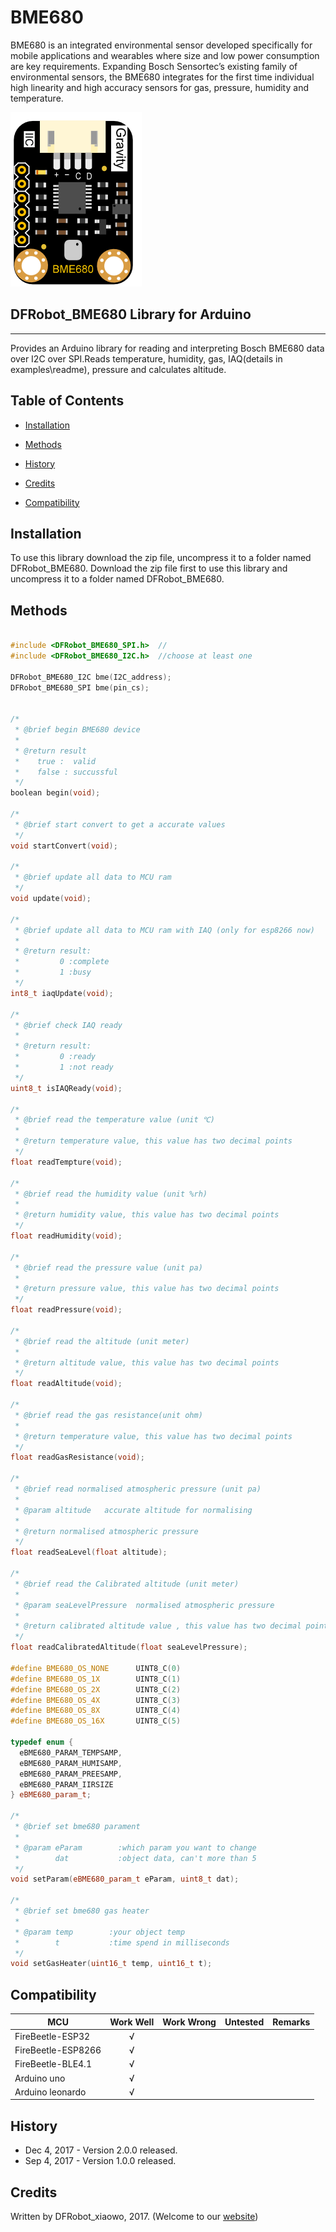 # BME680
BME680 is an integrated environmental sensor developed specifically for mobile applications and wearables 
where size and low power consumption are key requirements. Expanding Bosch Sensortec’s existing family of environmental sensors, 
the BME680 integrates for the first time individual high linearity and high accuracy sensors for gas, pressure, humidity and temperature.

![SVG1](https://raw.githubusercontent.com/DFRobot/binaryfiles/master/SEN0248/SEN0248svg1.png)

## DFRobot_BME680 Library for Arduino
---------------------------------------------------------
Provides an Arduino library for reading and interpreting Bosch BME680 data over I2C over SPI.Reads temperature, humidity, gas, IAQ(details in examples\readme), pressure and calculates altitude.

## Table of Contents

* [Installation](#installation)
* [Methods](#methods)

* [History](#history)
* [Credits](#credits)
* [Compatibility](#compatibility)
<snippet>
<content>

## Installation

To use this library download the zip file, uncompress it to a folder named DFRobot_BME680. 
Download the zip file first to use this library and uncompress it to a folder named DFRobot_BME680. 

## Methods

```C++

#include <DFRobot_BME680_SPI.h>  //
#include <DFRobot_BME680_I2C.h>  //choose at least one

DFRobot_BME680_I2C bme(I2C_address);
DFRobot_BME680_SPI bme(pin_cs);


/*
 * @brief begin BME680 device
 *
 * @return result
 *    true :  valid
 *    false : succussful
 */
boolean begin(void);

/*
 * @brief start convert to get a accurate values
 */
void startConvert(void);

/*
 * @brief update all data to MCU ram
 */
void update(void);

/*
 * @brief update all data to MCU ram with IAQ (only for esp8266 now)
 *
 * @return result:
 *         0 :complete
 *         1 :busy
 */
int8_t iaqUpdate(void);

/*
 * @brief check IAQ ready
 *
 * @return result:
 *         0 :ready
 *         1 :not ready
 */
uint8_t isIAQReady(void);

/*
 * @brief read the temperature value (unit ℃)
 *
 * @return temperature value, this value has two decimal points
 */
float readTempture(void);

/*
 * @brief read the humidity value (unit %rh)
 *
 * @return humidity value, this value has two decimal points
 */
float readHumidity(void);

/*
 * @brief read the pressure value (unit pa)
 *
 * @return pressure value, this value has two decimal points
 */
float readPressure(void);

/*
 * @brief read the altitude (unit meter)
 *
 * @return altitude value, this value has two decimal points
 */
float readAltitude(void);

/*
 * @brief read the gas resistance(unit ohm)
 *
 * @return temperature value, this value has two decimal points
 */
float readGasResistance(void);

/*
 * @brief read normalised atmospheric pressure (unit pa)
 *
 * @param altitude   accurate altitude for normalising
 * 
 * @return normalised atmospheric pressure
 */
float readSeaLevel(float altitude);

/*
 * @brief read the Calibrated altitude (unit meter)
 *
 * @param seaLevelPressure  normalised atmospheric pressure
 *
 * @return calibrated altitude value , this value has two decimal points
 */
float readCalibratedAltitude(float seaLevelPressure);

#define BME680_OS_NONE		UINT8_C(0)
#define BME680_OS_1X		UINT8_C(1)
#define BME680_OS_2X		UINT8_C(2)
#define BME680_OS_4X		UINT8_C(3)
#define BME680_OS_8X		UINT8_C(4)
#define BME680_OS_16X		UINT8_C(5)

typedef enum {
  eBME680_PARAM_TEMPSAMP,
  eBME680_PARAM_HUMISAMP,
  eBME680_PARAM_PREESAMP,
  eBME680_PARAM_IIRSIZE
} eBME680_param_t;

/*
 * @brief set bme680 parament
 *
 * @param eParam        :which param you want to change
 *        dat           :object data, can't more than 5
 */
void setParam(eBME680_param_t eParam, uint8_t dat);

/*
 * @brief set bme680 gas heater
 *
 * @param temp        :your object temp
 *        t           :time spend in milliseconds
 */
void setGasHeater(uint16_t temp, uint16_t t);

```

## Compatibility

MCU                | Work Well | Work Wrong | Untested  | Remarks
------------------ | :----------: | :----------: | :---------: | -----
FireBeetle-ESP32  |      √       |             |            | 
FireBeetle-ESP8266  |      √       |             |            | 
FireBeetle-BLE4.1 |       √      |             |            | 
Arduino uno |       √      |             |            | 
Arduino leonardo |      √       |             |            | 

## History

- Dec 4, 2017 - Version 2.0.0 released.
- Sep 4, 2017 - Version 1.0.0 released.

## Credits

Written by DFRobot_xiaowo, 2017. (Welcome to our [website](https://www.dfrobot.com/))
